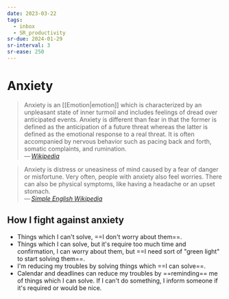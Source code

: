 ```yaml
---
date: 2023-03-22
tags:
  - inbox
  - SR_productivity
sr-due: 2024-01-29
sr-interval: 3
sr-ease: 250
---
```


# Anxiety

> Anxiety is an [[Emotion|emotion]] which is characterized by an unpleasant
> state of inner turmoil and includes feelings of dread over anticipated events.
> Anxiety is different than fear in that the former is defined as the
> anticipation of a future threat whereas the latter is defined as the emotional
> response to a real threat. It is often accompanied by nervous behavior such as
> pacing back and forth, somatic complaints, and rumination.\
> — <cite>[Wikipedia](https://en.wikipedia.org/wiki/Anxiety)</cite>

> Anxiety is distress or uneasiness of mind caused by a fear of danger or
> misfortune. Very often, people with anxiety also feel worries. There can also
> be physical symptoms, like having a headache or an upset stomach.\
> — <cite>[Simple English Wikipedia](https://simple.wikipedia.org/wiki/Anxiety)</cite>

## How I fight against anxiety

- Things which I can't solve, ==I don't worry about them==.
- Things which I can solve, but it's require too much time and confirmation, I
can worry about them, but ==I need sort of "green light" to start solving
them==.
- I'm reducing my troubles by solving things which ==I can solve==.
- Calendar and deadlines can reduce my troubles by ==reminding== me of things which I can solve. If I can't do something, I inform someone if it's required or would be nice.
